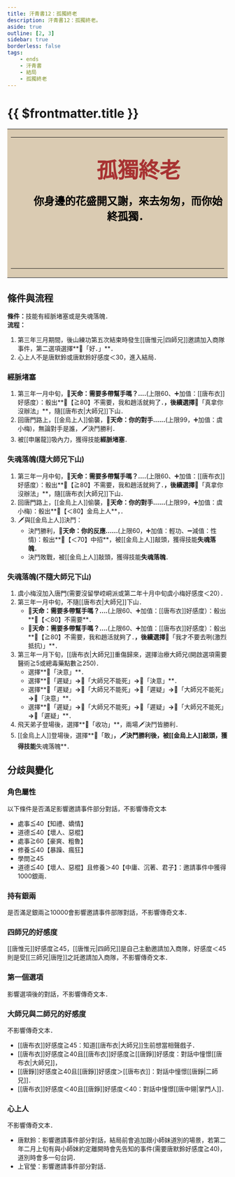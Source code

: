 ```yaml
---
title: 汗青書12：孤獨終老
description: 汗青書12：孤獨終老。
aside: true
outline: [2, 3]
sidebar: true
borderless: false
tags:
    - ends
    - 汗青書
    - 結局
    - 孤獨終老
---
```


# {{ $frontmatter.title }}

<table style="text-align:center;">
    <tr>
        <td WIDTH=565 BGCOLOR="#dacbb2">
            <hr><br>
            <font size="7" color="#a83232"><strong>&emsp;&emsp;孤獨終老</strong></font>
            <br>
            <br>
            <font size="5" color="000000">
            <strong>
            &emsp;&emsp;你身邊的花盛開又謝，來去匆匆，而你始<br>
            &emsp;&emsp;終孤獨．<br>
            &emsp;&emsp;<br>
            &emsp;&emsp;<br>
            <br>
            </strong>
            </font>
            <hr>
        </td>
    </tr>
</table>

## 條件與流程

<strong>條件：</strong>技能有經脈堵塞或是失魂落魄．<br>
**流程：**<br>
1. 第三年三月期間，後山練功第五次結束時發生[[唐惟元|四師兄]]邀請加入商隊事件，第二選項選擇**📖「好．」**．
2. 心上人不是<Girl0Icon>唐默鈴</Girl0Icon>或<Girl0Icon>唐默鈴</Girl0Icon>好感度＜30，進入結局．

### 經脈堵塞
1. 第三年一月中旬，**🎲天命：需要多帶幫手嗎？....**(上限60、➕加值：[[唐布衣]]好感度）：骰出**🧾【≧80】不需要，我和趙活就夠了．**，後續選擇**📖「真拿你沒辦法」**，隨[[唐布衣|大師兄]]下山．
2. 回唐門路上，[[金烏上人]]偷襲，**🎲天命：你的對手......**(上限99，➕加值：<Girl3Icon>虞小梅</Girl3Icon>)，無論對手是誰，🗡️決鬥勝利．
3. 被[[申屠龍]]吸內力，獲得技能**經脈堵塞**．

### 失魂落魄(隨大師兄下山)
1. 第三年一月中旬，**🎲天命：需要多帶幫手嗎？....**(上限60、➕加值：[[唐布衣]]好感度）：骰出**🧾【≧80】不需要，我和趙活就夠了．**，後續選擇**📖「真拿你沒辦法」**，隨[[唐布衣|大師兄]]下山．
2. 回唐門路上，[[金烏上人]]偷襲，**🎲天命：你的對手......**(上限99，➕加值：<Girl3Icon>虞小梅</Girl3Icon>)：骰出**🧾【＜80】金烏上人**，．
3. 🗡️與[[金烏上人]]決鬥：
   + 決鬥勝利，**🎲天命：你的反應......**(上限60，➕加值：輕功、➖減值：性情)：骰出**🧾【＜70】中招**，被[[金烏上人]]敲頭，獲得技能**失魂落魄**．
   + 決鬥敗戰，被[[金烏上人]]敲頭，獲得技能**失魂落魄**．

### 失魂落魄(不隨大師兄下山)
1. <Girl3Icon>虞小梅</Girl3Icon>沒加入唐門(需要沒留學崆峒派或第二年十月中旬<Girl3Icon>虞小梅</Girl3Icon>好感度＜20）．
2. 第三年一月中旬，不隨[[唐布衣|大師兄]]下山．
   + 🎲**天命：需要多帶幫手嗎？....**(上限60、➕加值：[[唐布衣]]好感度）：骰出**🧾【＜80】不需要**．
   + 🎲**天命：需要多帶幫手嗎？....**(上限60、➕加值：[[唐布衣]]好感度）：骰出**🧾【≧80】不需要，我和趙活就夠了．**，後續選擇**📖「我才不要去咧(激烈抵抗)」**．
3. 第三年一月下旬，[[唐布衣|大師兄]]重傷歸來，選擇治療大師兄(開啟選項需要醫術≧5或總毒藥點數≧250)．
   + 選擇**📖「決意」**．
   + 選擇**📖「遲疑」**→**📖「大師兄不能死」**→**📖「決意」**．
   + 選擇**📖「遲疑」**→**📖「大師兄不能死」**→**📖「遲疑」**→**📖「大師兄不能死」**→**📖「決意」**．
   + 選擇**📖「遲疑」**→**📖「大師兄不能死」**→**📖「遲疑」**→**📖「大師兄不能死」**→**📖「遲疑」**．
4. 飛天弟子登場後，選擇**📖「收功」**，兩場🗡️決鬥皆勝利．
5. [[金烏上人]]登場後，選擇**📖「敢」**，🗡️決鬥勝利後，被[[金烏上人]]敲頭，獲得技能**失魂落魄**．

## 分歧與變化

### 角色屬性
以下條件是否滿足影響邀請事件部分對話，不影響傳奇文本
+ 處事≦40【知禮、嬌情】
+ 道德≦40【壞人、惡棍】
+ 處事≧60【豪爽、粗魯】
+ 修養≦40【暴躁、瘋狂】
+ 學問≧45
+ 道德≦40【壞人、惡棍】且修養＞40【中庸、沉著、君子】：邀請事件中獲得1000銀兩．


### 持有銀兩
是否滿足銀兩≧10000會影響邀請事件部隊對話，不影響傳奇文本．

### 四師兄的好感度
[[唐惟元]]好感度≧45，[[唐惟元|四師兄]]是自己主動邀請加入商隊，好感度＜45則是受[[三師兄|唐陞]]之託邀請加入商隊，不影響傳奇文本．

### 第一個選項
影響選項後的對話，不影響傳奇文本．

### 大師兄與二師兄的好感度
不影響傳奇文本．
+ [[唐布衣]]好感度≧45：知道[[唐布衣|大師兄]]生前想當相聲戲子．
+ [[唐布衣]]好感度≧40且[[唐布衣]]好感度≧[[唐錚]]好感度：對話中憧憬[[唐布衣|大師兄]]，
+ [[唐錚]]好感度≧40且[[唐錚]]好感度＞[[唐布衣]]：對話中憧憬[[唐錚|二師兄]]．
+ [[唐布衣]]好感度＜40且[[唐錚]]好感度＜40：對話中憧憬[[唐中翎|掌門人]]．

### 心上人
不影響傳奇文本．
+ <Girl0Icon>唐默鈴</Girl0Icon>：影響邀請事件部分對話，結局前會追加跟<Girl0Icon>小師妹</Girl0Icon>道別的場景，若第二年二月上旬有與<Girl0Icon>小師妹</Girl0Icon>約定離開時會先告知的事件(需要<Girl0Icon>唐默鈴</Girl0Icon>好感度≧40)，道別時會多一句台詞．
+ <Girl4Icon>上官瑩</Girl4Icon>：影響邀請事件部分對話．
